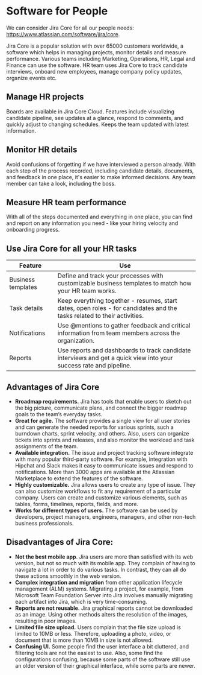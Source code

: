 # Software for People

We can consider Jira Core for all our people needs: <https://www.atlassian.com/software/jira/core>.


Jira Core is a popular solution with over 65000 customers worldwide, a software which helps in managing projects, monitor details and measure performance. Various teams including Marketing, Operations, HR, Legal and Finance can use the software. HR team uses Jira Core to track candidate interviews, onboard new employees, manage company policy updates, organize events etc.


## Manage HR projects

Boards are available in Jira Core Cloud. Features include visualizing candidate pipeline, see updates at a glance, respond to comments, and quickly adjust to changing schedules. Keeps the team updated with latest information.


## Monitor HR details

Avoid confusions of forgetting if we have interviewed a person already. With each step of the process recorded, including candidate details, documents, and feedback in one place, it's easier to make informed decisions. Any team member can take a look, including the boss.


## Measure HR team performance

With all of the steps documented and everything in one place, you can find and report on any information you need - like your hiring velocity and onboarding progress.


## Use Jira Core for all your HR tasks


| Feature | Use |
|----|----|
| Business templates | Define and track your processes with customizable business templates to match how your HR team works. |
| Task details | Keep everything together - resumes, start dates, open roles - for candidates and the tasks related to their activities. |
| Notifications | Use @mentions to gather feedback and critical information from team members across the organization. |
| Reports | Use reports and dashboards to track candidate interviews and get a quick view into your success rate and pipeline. |


## Advantages of Jira Core

* **Rroadmap requirements.** Jira has tools that enable users to sketch out the big picture, communicate plans, and connect the bigger roadmap goals to the team’s everyday tasks.
* **Great for agile.** The software provides a single view for all user stories and can generate the needed reports for various sprints, such a burndown charts, sprint velocity, and others. Also, users can organize tickets into sprints and releases, and also monitor the workload and task assignments of the team.
* **Available integration.** The issue and project tracking software integrate with many popular third-party software. For example, integration with Hipchat and Slack makes it easy to communicate issues and respond to notifications. More than 3000 apps are available at the Atlassian Marketplace to extend the features of the software.
* **Highly customizable.** Jira allows users to create any type of issue. They can also customize workflows to fit any requirement of a particular company. Users can create and customize various elements, such as tables, forms, timelines, reports, fields, and more.
* **Works for different types of users.** The software can be used by developers, project managers, engineers, managers, and other non-tech business professionals.


## Disadvantages of Jira Core:

* **Not the best mobile app**. Jira users are more than satisfied with its web version, but not so much with its mobile app. They complain of having to navigate a lot in order to do various tasks. In contrast, they can all do these actions smoothly in the web version.
* **Complex integration and migration** from other application lifecycle management (ALM) systems. Migrating a project, for example, from Microsoft Team Foundation Server into Jira involves manually migrating each artifact into Jira, which is very time-consuming.
* **Reports are not reusable**. Jira graphical reports cannot be downloaded as an image. Using other methods alters the resolution of the images, resulting in poor images.
* **Limited file size upload.** Users complain that the file size upload is limited to 10MB or less. Therefore, uploading a photo, video, or document that is more than 10MB in size is not allowed.
* **Confusing UI.** Some people find the user interface a bit cluttered, and filtering tools are not the easiest to use. Also, some find the configurations confusing, because some parts of the software still use an older version of their graphical interface, while some parts are newer.


